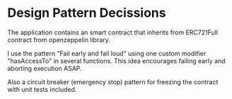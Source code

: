 # Design Pattern Decissions

The application contains an smart contract that inherits from ERC721Full contract from openzeppelin library.

I use the pattern "Fail early and fail loud" using one custom modifier "hasAccessTo" in several functions. This idea encourages failing early and aborting execution ASAP.

Also a circuit breaker (emergency stop) pattern for freezing the contract with unit tests included.
